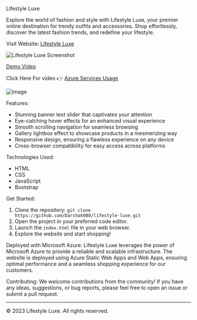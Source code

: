 Lifestyle Luxe

Explore the world of fashion and style with Lifestyle Luxe, your premier online destination for trendy outfits and accessories. Shop effortlessly, discover the latest fashion trends, and redefine your lifestyle.

Visit Website: [Lifestyle Luxe](https://darshak080.z29.web.core.windows.net)

![Lifestyle Luxe Screenshot](https://github.com/Darshak080/FRT-Project/assets/76243813/e3b5610f-8c97-4ac6-8545-7602509d5f92)

[Demo Video](https://www.veed.io/view/9aa7a0b4-479f-4a80-92ef-d5ca28cb3a5b?sharingWidget=true&panel=share)

Click Here For video 👉 [Azure Services Usage](https://www.veed.io/view/c3d4003d-2bc2-4753-987a-d4daf740c986?panel=share) 

![image](https://github.com/Darshak080/FRT-Project/assets/76243813/4ebef6ca-abb1-4e68-b645-881b48e19193)


Features:
- Stunning banner text slider that captivates your attention
- Eye-catching hover effects for an enhanced visual experience
- Smooth scrolling navigation for seamless browsing
- Gallery lightbox effect to showcase products in a mesmerizing way
- Responsive design, ensuring a flawless experience on any device
- Cross-browser compatibility for easy access across platforms

Technologies Used:
- HTML
- CSS
- JavaScript
- Bootstrap

Get Started:
1. Clone the repository: `git clone https://github.com/Darshak080/lifestyle-luxe.git`
2. Open the project in your preferred code editor.
3. Launch the `index.html` file in your web browser.
4. Explore the website and start shopping!

Deployed with Microsoft Azure:
Lifestyle Luxe leverages the power of Microsoft Azure to provide a reliable and scalable infrastructure. The website is deployed using Azure Static Web Apps and Web Apps, ensuring optimal performance and a seamless shopping experience for our customers.

Contributing:
We welcome contributions from the community! If you have any ideas, suggestions, or bug reports, please feel free to open an issue or submit a pull request.


---
&copy; 2023 Lifestyle Luxe. All rights reserved.

